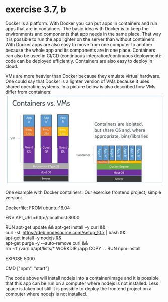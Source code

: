 # exercise 3.7, b

Docker is a platform. With Docker you can put apps in containers and run apps that are in containers. The basic idea with Docker is to keep the environments and components that app needs in the same place. That way it is possible to run the app lighter on the server than without containers. With Docker apps are also easy to move from one computer to another because the whole app and its components are in one place. Containers can also be used in CI/CD (continuous integration/continuous deployment): code can be deployed efficiently. Containers are also easy to deploy in cloud.

VMs are more heavier than Docker because they emulate virtual hardware. One could say that Docker is a lighter version of VMs because it uses shared operating systems. In a picture below is also described how VMs differ from containers:
![Containers vs VMs](docker.png)

One example with Docker containers:
Our exercise frontend project, simple version:

Dockerfile:
FROM ubuntu:16.04 

ENV API_URL=http://localhost:8000

RUN apt-get update && apt-get install -y curl && \
    curl -sL https://deb.nodesource.com/setup_10.x | bash && \
    apt-get install -y nodejs && \
    apt-get purge -y --auto-remove curl && \
    rm -rf /var/lib/apt/lists/* 
WORKDIR /app
COPY . .
RUN npm install

EXPOSE 5000

CMD ["npm", "start"]

The code above will install nodejs into a container/image and it is possible that this app can be run on a computer where nodejs is not installed: Less space is taken but still it is possible to deploy the frontend project on a computer where nodejs is not installed.

